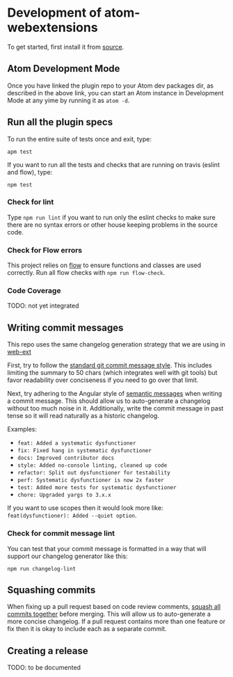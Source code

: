 # Development of atom-webextensions

To get started, first install it from [source](README.md#installation-from-source).

## Atom Development Mode

Once you have linked the plugin repo to your Atom dev packages dir, as
described in the above link, you can start an Atom instance in
Development Mode at any yime by running it as `atom -d`.

## Run all the plugin specs

To run the entire suite of tests once and exit, type:

    apm test

If you want to run all the tests and checks that are running on travis
(eslint and flow), type:

    npm test

### Check for lint

Type `npm run lint` if you want to run only the eslint checks to make sure
there are no syntax errors or other house keeping problems in the source code.

### Check for Flow errors

This project relies on [flow](http://flowtype.org/) to ensure functions and
classes are used correctly. Run all flow checks with `npm run flow-check`.

### Code Coverage

TODO: not yet integrated

## Writing commit messages

This repo uses the same changelog generation strategy that we are using in [web-ext](https://github.com/mozilla/web-ext/blob/master/CONTRIBUTING.md#writing-commit-messages)

First, try to follow the
[standard git commit message style](http://tbaggery.com/2008/04/19/a-note-about-git-commit-messages.html).
This includes limiting the summary to 50 chars (which integrates well with git
tools) but favor readability over conciseness if you need to go over that limit.

Next, try adhering to the Angular style of
[semantic messages](https://github.com/angular/angular.js/blob/master/CONTRIBUTING.md#commit)
when writing a commit message.
This should allow us to auto-generate a changelog without too much noise in it.
Additionally, write the commit message in past tense so it will read
naturally as a historic changelog.

Examples:
* `feat: Added a systematic dysfunctioner`
* `fix: Fixed hang in systematic dysfunctioner`
* `docs: Improved contributor docs`
* `style: Added no-console linting, cleaned up code`
* `refactor: Split out dysfunctioner for testability`
* `perf: Systematic dysfunctioner is now 2x faster`
* `test: Added more tests for systematic dysfunctioner`
* `chore: Upgraded yargs to 3.x.x`

If you want to use scopes then it would look more like:
`feat(dysfunctioner): Added --quiet option`.

### Check for commit message lint

You can test that your commit message is formatted in a way that will support
our changelog generator like this:

    npm run changelog-lint

## Squashing commits

When fixing up a pull request based on code review comments,
[squash all commits together](https://github.com/ginatrapani/todo.txt-android/wiki/Squash-All-Commits-Related-to-a-Single-Issue-into-a-Single-Commit)
before merging. This will allow us to auto-generate a more concise
changelog. If a pull request contains more than one feature or fix then
it is okay to include each as a separate commit.

## Creating a release

TODO: to be documented

